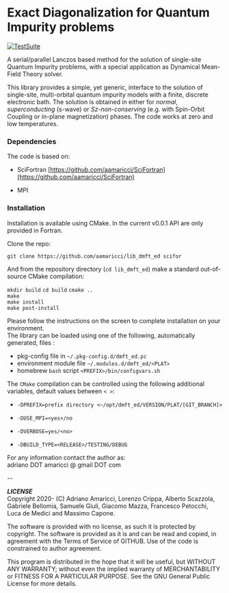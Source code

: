 #   Exact Diagonalization for Quantum Impurity problems

[![TestSuite](https://img.shields.io/github/actions/workflow/status/QcmPlab/LIB_DMFT_ED/PushWorkflow.yml?label=TestSuite&logo=Fortran&style=flat-square)](https://github.com/QcmPlab/LIB_DMFT_ED/actions/workflows/PushWorkflow.yml) 

<!-- TO BE SETUP ASAP
[![Coverage]()]()
[![api docs](https://img.shields.io/static/v1?label=API&message=documentation&color=734f96&logo=read-the-docs&logoColor=white&style=flat-square)](https://qcmplab.github.io/DMFT_ED)
-->
A serial/parallel Lanczos based method for the solution of single-site Quantum Impurity problems, with a special application as Dynamical Mean-Field Theory solver. 

This library provides a simple, yet generic, interface to the solution of single-site, multi-orbital quantum impurity models with a finite, discrete electronic bath. The solution is obtained in either for *normal*, *superconducting* (s-wave) or *Sz-non-conserving* (e.g. with Spin-Orbit Coupling or in-plane magnetization) phases. The code works at zero and  low temperatures.   



### Dependencies

The code is based on:  

* SciFortran [https://github.com/aamaricci/SciFortran](https://github.com/aamaricci/SciFortran)  

* MPI 

  


### Installation

Installation is  available using CMake. In the current v0.0.1 API are only provided in Fortran.   

Clone the repo:

`git clone https://github.com/aamaricci/lib_dmft_ed scifor`

And from the repository directory (`cd lib_dmft_ed`) make a standard out-of-source CMake compilation:

`mkdir build`
`cd build`
`cmake ..`     
`make`     
`make install`   
`make post-install`    

Please follow the instructions on the screen to complete installation on your environment.  
The library can be loaded using one of the following, automatically generated, files :  

* pkg-config file in `~/.pkg-config.d/dmft_ed.pc`  
* environment module file `~/.modules.d/dmft_ed/<PLAT>`  
* homebrew `bash` script `<PREFIX>/bin/configvars.sh`


The `CMake` compilation can be controlled using the following additional variables, default values between `< >`:   

* `-DPREFIX=prefix directory <~/opt/dmft_ed/VERSION/PLAT/[GIT_BRANCH]>` 

* `-DUSE_MPI=<yes>/no`  

* `-DVERBOSE=yes/<no> `  

* `-DBUILD_TYPE=<RELEASE>/TESTING/DEBUG`  


For any information contact the author as:  
adriano DOT amaricci @ gmail DOT com

--

***LICENSE***  
Copyright 2020- (C) Adriano Amaricci, Lorenzo Crippa, Alberto Scazzola, Gabriele Bellomia, Samuele Giuli, Giacomo Mazza, Francesco Petocchi, Luca de Medici and Massimo Capone. 

The software is provided with no license, as such it is protected by copyright.
The software is provided as it is and can be read and copied, in agreement with 
the Terms of Service of GITHUB. Use of the code is constrained to author agreement.   

<!--This program is free software: you can redistribute it and/or modify-->
<!--it under the terms of the GNU General Public License as published by-->
<!--the Free Software Foundation, either version 3 of the License, or-->
<!--(at your option) any later version.-->

<!--You should have received a copy of the GNU General Public License-->
<!--along with this program.  If not, see <http://www.gnu.org/licenses/>.-->

This program is distributed in the hope that it will be useful,
but WITHOUT ANY WARRANTY; without even the implied warranty of
MERCHANTABILITY or FITNESS FOR A PARTICULAR PURPOSE.  See the
GNU General Public License for more details.


